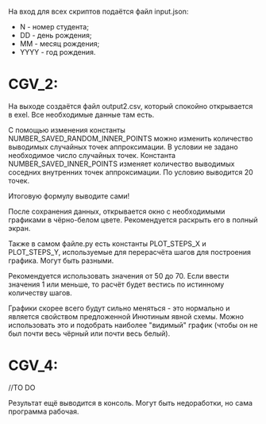 На вход для всех скриптов подаётся файл input.json:
- N - номер студента;
- DD - день рождения;
- MM - месяц рождения;
- YYYY - год рождения.

# CGV_2:

На выходе создаётся файл output2.csv, который спокойно открывается в exel. 
Все необходимые данные там есть.

С помощью изменения константы NUMBER_SAVED_RANDOM_INNER_POINTS можно изменить количество
выводимых случайных точек аппроксимации. В условии не задано необходимое число случайных точек.
Константа NUMBER_SAVED_INNER_POINTS изменяет количество выводимых соседних внутренних точек аппроксимации.
По условию выводится 20 точек.

Итоговую формулу выводите сами!

После сохранения данных, открывается окно с необходимыми графиками в
чёрно-белом цвете.
Рекомендуется раскрыть его в полный экран.

Также в самом файле.py есть константы PLOT_STEPS_X и PLOT_STEPS_Y,
используемые для перерасчёта шагов для построения графика.
Могут быть разными.

Рекомендуется использовать значения от 50 до 70.
Если ввести значения 1 или меньше, то расчёт будет вестись по истинному 
количеству шагов. 

Графики скорее всего будут сильно меняться - это нормально и является
свойством предложенной Инютиным явной схемы.
Можно использовать это и подобрать наиболее "видимый" график
(чтобы он не был почти весь чёрный или почти весь белый).

# CGV_4:

//TO DO

Результат ещё выводится в консоль. Могут быть недоработки, но сама
программа рабочая.